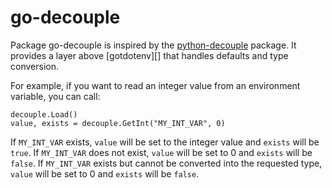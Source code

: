# go-decouple

Package go-decouple is inspired by the [python-decouple][] package. It
provides a layer above [gotdotenv][] that handles defaults and type
conversion.

[godotenv]: https://github.com/joho/godotenv
[python-decouple]: https://github.com/henriquebastos/python-decouple

For example, if you want to read an integer value from an
environment variable, you can call:

```
decouple.Load()
value, exists = decouple.GetInt("MY_INT_VAR", 0)
```

If `MY_INT_VAR` exists, `value` will be set to the integer value and
`exists` will be `true`. If `MY_INT_VAR` does not exist, `value` will
be set to 0 and `exists` will be `false`. If `MY_INT_VAR` exists but
cannot be converted into the requested type, `value` will be set to
0 and `exists` will be `false`.

